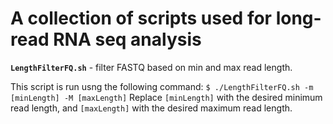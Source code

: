 # A collection of scripts used for long-read RNA seq analysis
**`LengthFilterFQ.sh`** - filter FASTQ based on min and max read length.

This script is run usng the following command: `$ ./LengthFilterFQ.sh -m [minLength] -M [maxLength]` 
Replace `[minLength]` with the desired minimum read length, and `[maxLength]` with the desired maximum read length.



